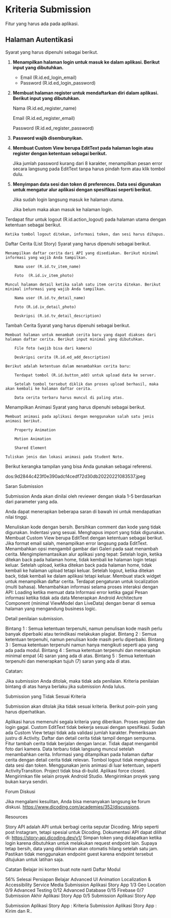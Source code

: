 # Kriteria Submission

Fitur yang harus ada pada aplikasi.

## Halaman Autentikasi

Syarat yang harus dipenuhi sebagai berikut.

1. **Menampilkan halaman login untuk masuk ke dalam aplikasi. Berikut input yang dibutuhkan.**

   - Email (R.id.ed_login_email)
   - Password (R.id.ed_login_password)

2. **Membuat halaman register untuk mendaftarkan diri dalam aplikasi. Berikut input yang dibutuhkan.**

   Nama (R.id.ed_register_name)

   Email (R.id.ed_register_email)

   Password (R.id.ed_register_password)

3. **Password wajib disembunyikan.**

4. **Membuat Custom View berupa EditText pada halaman login atau register dengan ketentuan sebagai berikut.**

   Jika jumlah password kurang dari 8 karakter, menampilkan pesan error secara langsung pada EditText tanpa harus pindah form atau klik tombol dulu.

5. **Menyimpan data sesi dan token di preferences. Data sesi digunakan untuk mengatur alur aplikasi dengan spesifikasi seperti berikut.**

   Jika sudah login langsung masuk ke halaman utama.

   Jika belum maka akan masuk ke halaman login.

Terdapat fitur untuk logout (R.id.action_logout) pada halaman utama dengan ketentuan sebagai berikut.

    Ketika tombol logout ditekan, informasi token, dan sesi harus dihapus.

Daftar Cerita (List Story)
Syarat yang harus dipenuhi sebagai berikut.

    Menampilkan daftar cerita dari API yang disediakan. Berikut minimal informasi yang wajib Anda tampilkan.

        Nama user (R.id.tv_item_name)

        Foto  (R.id.iv_item_photo)

    Muncul halaman detail ketika salah satu item cerita ditekan. Berikut  minimal informasi yang wajib Anda tampilkan.

        Nama user (R.id.tv_detail_name)

        Foto (R.id.iv_detail_photo)

        Deskripsi (R.id.tv_detail_description)

Tambah Cerita
Syarat yang harus dipenuhi sebagai berikut.

    Membuat halaman untuk menambah cerita baru yang dapat diakses dari halaman daftar cerita. Berikut input minimal yang dibutuhkan.

        File foto (wajib bisa dari kamera)

        Deskripsi cerita (R.id.ed_add_description)

    Berikut adalah ketentuan dalam menambahkan cerita baru:

        Terdapat tombol (R.id.button_add) untuk upload data ke server.

        Setelah tombol tersebut diklik dan proses upload berhasil, maka akan kembali ke halaman daftar cerita.

        Data cerita terbaru harus muncul di paling atas.

Menampilkan Animasi
Syarat yang harus dipenuhi sebagai berikut.

    Membuat animasi pada aplikasi dengan menggunakan salah satu jenis animasi berikut.

        Property Animation

        Motion Animation

        Shared Element

    Tuliskan jenis dan lokasi animasi pada Student Note.

Berikut kerangka tampilan yang bisa Anda gunakan sebagai referensi.

dos:9d2844c423f0e390adcf4cedf72d30db20220221083537.jpeg

Saran Submission

Submission Anda akan dinilai oleh reviewer dengan skala 1-5 berdasarkan dari parameter yang ada.

Anda dapat menerapkan beberapa saran di bawah ini untuk mendapatkan nilai tinggi.

Menuliskan kode dengan bersih.
Bersihkan comment dan kode yang tidak digunakan.
Indentasi yang sesuai.
Menghapus import yang tidak digunakan.
Membuat Custom View berupa EditText dengan ketentuan sebagai berikut.
Jika format email salah, menampilkan error langsung pada EditText.
Menambahkan opsi mengambil gambar dari Galeri pada saat menambah cerita.
Mengimplemantasikan alur aplikasi yang tepat:
Setelah login, ketika ditekan back pada halaman home, tidak kembali ke halaman login tetapi keluar.
Setelah upload, ketika ditekan back pada halaman home, tidak kembali ke halaman upload tetapi keluar.
Setelah logout, ketika ditekan back, tidak kembali ke dalam aplikasi tetapi keluar.
Membuat stack widget untuk menampilkan daftar cerita.
Terdapat pengaturan untuk localization (multi bahasa).
Menambahkan informasi selama proses interaksi dengan API:
Loading ketika memuat data
Informasi error ketika gagal
Pesan informasi ketika tidak ada data
Menerapkan Android Architecture Component (minimal ViewModel dan LiveData) dengan benar di semua halaman yang mengandung business logic.

Detail penilaian submission.

Bintang 1 : Semua ketentuan terpenuhi, namun penulisan kode masih perlu banyak diperbaiki atau terindikasi melakukan plagiat.
Bintang 2 : Semua ketentuan terpenuhi, namun penulisan kode masih perlu diperbaiki.
Bintang 3 : Semua ketentuan terpenuhi namun hanya mengikuti seperti apa yang ada pada modul.
Bintang 4 : Semua ketentuan terpenuhi dan menerapkan minimal empat (4) saran yang ada di atas.
Bintang 5 : Semua ketentuan terpenuhi dan menerapkan tujuh (7) saran yang ada di atas.

Catatan:

Jika submission Anda ditolak, maka tidak ada penilaian. Kriteria penilaian bintang di atas hanya berlaku jika submission Anda lulus.

Submission yang Tidak Sesuai Kriteria

Submission akan ditolak jika tidak sesuai kriteria. Berikut poin-poin yang harus diperhatikan.

Aplikasi harus memenuhi segala kriteria yang diberikan.
Proses register dan login gagal.
Custom EditText tidak bekerja sesuai dengan spesifikasi.
Sudah ada Custom View tetapi tidak ada validasi jumlah karakter. Pemeriksaan justru di Activity.
Daftar dan detail cerita tidak tampil dengan sempurna.
Fitur tambah cerita tidak berjalan dengan lancar.
Tidak dapat mengambil foto dari kamera.
Data terbaru tidak langsung muncul setelah menambahkan cerita.
Informasi yang ditampilkan pada halaman daftar cerita dengan detail cerita tidak relevan.
Tombol logout tidak menghapus data sesi dan token.
Menggunakan jenis animasi di luar ketentuan, seperti ActivityTransition.
Project tidak bisa di-build.
Aplikasi force closed.
Mengirimkan file selain proyek Android Studio.
Mengirimkan proyek yang bukan karya sendiri.

Forum Diskusi

Jika mengalami kesulitan, Anda bisa menanyakan langsung ke forum diskusi. https://www.dicoding.com/academies/352/discussions.

Resources

Story API adalah API untuk berbagi cerita seputar Dicoding. Mirip seperti post Instagram, tetapi spesial untuk Dicoding. Dokumentasi API dapat dilihat di:
https://story-api.dicoding.dev/v1/
Simpan token yang didapatkan ketika login karena dibutuhkan untuk melakukan request endpoint lain.
Supaya tetap bersih, data yang dikirimkan akan otomatis hilang setelah satu jam.
Pastikan tidak menggunakan endpoint guest karena endpoint tersebut ditujukan untuk latihan saja.

Catatan Belajar
ini konten buat note nanti
Daftar Modul

56% Selesai
Persiapan Belajar
Advanced UI
Animation
Localization & Accessibility
Service
Media
Submission Aplikasi Story App
1/3
Geo Location
0/9
Advanced Testing
0/12
Advanced Database
0/15
Firebase
0/7
Submission Akhir Aplikasi Story App
0/5
Submission Aplikasi Story App

Submission Aplikasi Story App : Kriteria
Submission Aplikasi Story App : Kirim dan R..
